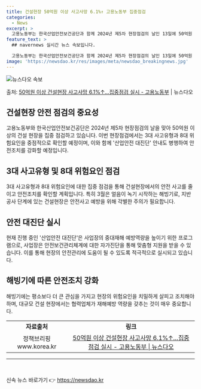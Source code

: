 ```yaml
---
title: 건설현장 50억원 이상 사고사망 6.1%↑ 고용노동부 집중점검
categories:
  - News
excerpt: >
  고용노동부는 한국산업안전보건공단과 함께 2024년 제5차 현장점검의 날인 13일에 50억원 이상 건설 현장을…
feature_text: >
  ## navernews 실시간 뉴스 속보입니다.

  고용노동부는 한국산업안전보건공단과 함께 2024년 제5차 현장점검의 날인 13일에 50억원 이상 건설 현장을…
image: 'https://newsdao.kr/res/images/meta/newsdao_breakingnews.jpg'
---
```


![뉴스다오 속보](https://newsdao.kr/res/images/meta/newsdao_breakingnews.jpg)

<p>출처: <a href="https://newsdao.kr/3331" rel="dofollow">50억원 이상 건설현장 사고사망 6.1%↑…집중점검 실시 - 고용노동부</a> | 뉴스다오</p>

<h2 data-ke-size="size26">건설현장 안전 점검의 중요성</h2>
<p data-ke-size="size16">고용노동부와 한국산업안전보건공단은 2024년 제5차 현장점검의 날을 맞아 50억원 이상의 건설 현장을 집중 점검하고 있습니다. 이번 현장점검에서는 3대 사고유형과 8대 위험요인을 중점적으로 확인할 예정이며, 이와 함께 '산업안전 대진단' 안내도 병행하여 안전조치를 강화할 예정입니다.</p>

<h2 data-ke-size="size26">3대 사고유형 및 8대 위험요인 점검</h2>
<p data-ke-size="size16">3대 사고유형과 8대 위험요인에 대한 집중 점검을 통해 건설현장에서의 안전 사고를 줄이고 안전조치를 확인할 계획입니다. 특히 3월은 얼음이 녹기 시작하는 해빙기로, 지반공사 단계에 있는 건설현장은 안전사고 예방을 위해 각별한 주의가 필요합니다.</p>

<h2 data-ke-size="size26">안전 대진단 실시</h2>
<p data-ke-size="size16">현재 진행 중인 '산업안전 대진단'은 사업장의 중대재해 예방역량을 높이기 위한 프로그램으로, 사업장은 안전보건관리체계에 대한 자가진단을 통해 맞춤형 지원을 받을 수 있습니다. 이를 통해 현장의 안전관리에 도움이 될 수 있도록 적극적으로 실시되고 있습니다.</p>

<h2 data-ke-size="size26">해빙기에 따른 안전조치 강화</h2>
<p data-ke-size="size16">해빙기에는 평소보다 더 큰 관심을 가지고 현장의 위험요인을 치밀하게 살피고 조치해야 하며, 대규모 건설 현장에서는 협력업체가 재해예방 역량을 갖추는 것이 매우 중요합니다.</p>

<table>
  <tr>
    <td style="text-align: center; height: 17px;"><b>자료출처</b></td>
    <td style="text-align: center; height: 17px;"><b>링크</b></td>
  </tr>
  <tr>
    <td style="text-align: center; height: 17px;">정책브리핑 www.korea.kr</td>
    <td style="text-align: center; height: 17px;"><a href="https://newsdao.kr/3331">50억원 이상 건설현장 사고사망 6.1%↑…집중점검 실시 - 고용노동부 | 뉴스다오</a></td>
  </tr>
</table>
<hr>
<p data-ke-size="size16">&nbsp;</p> 

신속 뉴스 바로가기 👉 <a href="https://newsdao.kr" rel="dofollow">https://newsdao.kr</a>


